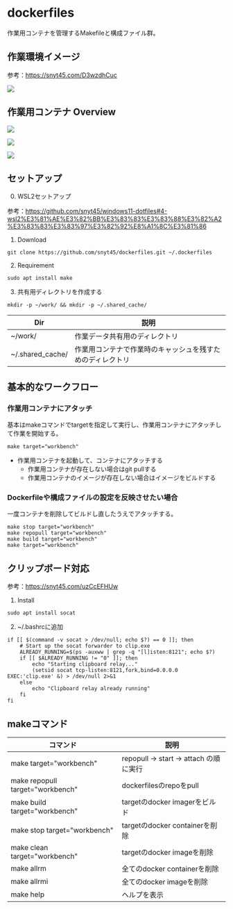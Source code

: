 # dockerfiles
作業用コンテナを管理するMakefileと構成ファイル群。

## 作業環境イメージ
参考：https://snyt45.com/D3wzdhCuc

![](https://firebasestorage.googleapis.com/v0/b/firescript-577a2.appspot.com/o/imgs%2Fapp%2Fmy_blog%2FDWXAyzZ2b4.png?alt=media&token=d98e3929-889a-4b26-bdfb-9a8c365c07d3)

## 作業用コンテナ Overview

![](https://firebasestorage.googleapis.com/v0/b/firescript-577a2.appspot.com/o/imgs%2Fapp%2Fyuta_sano%2F4dK7vi0zxJ.png?alt=media&token=0c5702cc-10df-48ce-a874-f74a30088d47)

![](https://firebasestorage.googleapis.com/v0/b/firescript-577a2.appspot.com/o/imgs%2Fapp%2Fyuta_sano%2FxgEWBY_DJj.png?alt=media&token=e70049d4-eaec-44e6-b2bd-5545aecc2f6e)

![](https://firebasestorage.googleapis.com/v0/b/firescript-577a2.appspot.com/o/imgs%2Fapp%2Fyuta_sano%2FiTuwXT4XTL.png?alt=media&token=46f74504-38db-4931-aa27-fe3bfe76e05c)

## セットアップ

0. WSL2セットアップ

参考：https://github.com/snyt45/windows11-dotfiles#4-wsl2%E3%81%AE%E3%82%BB%E3%83%83%E3%83%88%E3%82%A2%E3%83%83%E3%83%97%E3%82%92%E8%A1%8C%E3%81%86

1. Download

```
git clone https://github.com/snyt45/dockerfiles.git ~/.dockerfiles
```

2. Requirement

```
sudo apt install make
```

3. 共有用ディレクトリを作成する

```
mkdir -p ~/work/ && mkdir -p ~/.shared_cache/
```

| Dir | 説明 |
| --- | --- |
| ~/work/ | 作業データ共有用のディレクトリ |
| ~/.shared_cache/ | 作業用コンテナで作業時のキャッシュを残すためのディレクトリ |

## 基本的なワークフロー

### 作業用コンテナにアタッチ

基本はmakeコマンドでtargetを指定して実行し、作業用コンテナにアタッチして作業を開始する。

```
make target="workbench"
```

- 作業用コンテナを起動して、コンテナにアタッチする
  - 作業用コンテナが存在しない場合はgit pullする
  - 作業用コンテナのイメージが存在しない場合はイメージをビルドする

### Dockerfileや構成ファイルの設定を反映させたい場合

一度コンテナを削除してビルドし直したうえでアタッチする。

```
make stop target="workbench"
make repopull target="workbench"
make build target="workbench"
make target="workbench"
```

## クリップボード対応
参考：https://snyt45.com/uzCcEFHUw

1. Install

```
sudo apt install socat
```

2. ~/.bashrcに追加

```
if [[ $(command -v socat > /dev/null; echo $?) == 0 ]]; then
    # Start up the socat forwarder to clip.exe
    ALREADY_RUNNING=$(ps -auxww | grep -q "[l]isten:8121"; echo $?)
    if [[ $ALREADY_RUNNING != "0" ]]; then
        echo "Starting clipboard relay..."
        (setsid socat tcp-listen:8121,fork,bind=0.0.0.0 EXEC:'clip.exe' &) > /dev/null 2>&1
    else
        echo "Clipboard relay already running"
    fi
fi
```

## makeコマンド

| コマンド | 説明 |
| ---- | ---- |
| make target="workbench" | repopull -> start -> attach の順に実行 |
| make repopull target="workbench" | dockerfilesのrepoをpull |
| make build target="workbench" | targetのdocker imagerをビルド |
| make stop target="workbench" | targetのdocker containerを削除 |
| make clean target="workbench" | targetのdocker imageを削除 |
| make allrm | 全てのdocker containerを削除 |
| make allrmi | 全てのdocker imageを削除 |
| make help | ヘルプを表示 |
